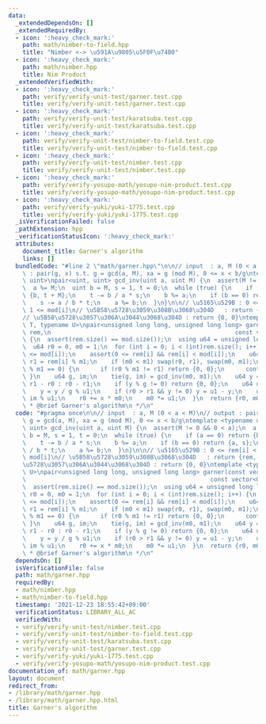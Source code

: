 ```yaml
---
data:
  _extendedDependsOn: []
  _extendedRequiredBy:
  - icon: ':heavy_check_mark:'
    path: math/nimber-to-field.hpp
    title: "Nimber <-> \u591A\u9805\u5F0F\u74B0"
  - icon: ':heavy_check_mark:'
    path: math/nimber.hpp
    title: Nim Product
  _extendedVerifiedWith:
  - icon: ':heavy_check_mark:'
    path: verify/verify-unit-test/garner.test.cpp
    title: verify/verify-unit-test/garner.test.cpp
  - icon: ':heavy_check_mark:'
    path: verify/verify-unit-test/karatsuba.test.cpp
    title: verify/verify-unit-test/karatsuba.test.cpp
  - icon: ':heavy_check_mark:'
    path: verify/verify-unit-test/nimber-to-field.test.cpp
    title: verify/verify-unit-test/nimber-to-field.test.cpp
  - icon: ':heavy_check_mark:'
    path: verify/verify-unit-test/nimber.test.cpp
    title: verify/verify-unit-test/nimber.test.cpp
  - icon: ':heavy_check_mark:'
    path: verify/verify-yosupo-math/yosupo-nim-product.test.cpp
    title: verify/verify-yosupo-math/yosupo-nim-product.test.cpp
  - icon: ':heavy_check_mark:'
    path: verify/verify-yuki/yuki-1775.test.cpp
    title: verify/verify-yuki/yuki-1775.test.cpp
  _isVerificationFailed: false
  _pathExtension: hpp
  _verificationStatusIcon: ':heavy_check_mark:'
  attributes:
    document_title: Garner's algorithm
    links: []
  bundledCode: "#line 2 \"math/garner.hpp\"\n\n// input  : a, M (0 < a < M)\n// output\
    \ : pair(g, x) s.t. g = gcd(a, M), xa = g (mod M), 0 <= x < b/g\ntemplate <typename\
    \ uint>\npair<uint, uint> gcd_inv(uint a, uint M) {\n  assert(M != 0 && 0 < a);\n\
    \  a %= M;\n  uint b = M, s = 1, t = 0;\n  while (true) {\n    if (a == 0) return\
    \ {b, t + M};\n    t -= b / a * s;\n    b %= a;\n    if (b == 0) return {a, s};\n\
    \    s -= a / b * t;\n    a %= b;\n  }\n}\n\n// \u5165\u529B : 0 <= rem[i] < mod[i],\
    \ 1 <= mod[i]\n// \u5B58\u5728\u3059\u308B\u3068\u304D   : return {rem, mod}\n\
    // \u5B58\u5728\u3057\u306A\u3044\u3068\u304D : return {0, 0}\ntemplate <typename\
    \ T, typename U>\npair<unsigned long long, unsigned long long> garner(const vector<T>&\
    \ rem,\n                                                    const vector<U>& mod)\
    \ {\n  assert(rem.size() == mod.size());\n  using u64 = unsigned long long;\n\
    \  u64 r0 = 0, m0 = 1;\n  for (int i = 0; i < (int)rem.size(); i++) {\n    assert(1\
    \ <= mod[i]);\n    assert(0 <= rem[i] && rem[i] < mod[i]);\n    u64 m1 = mod[i],\
    \ r1 = rem[i] % m1;\n    if (m0 < m1) swap(r0, r1), swap(m0, m1);\n    if (m0\
    \ % m1 == 0) {\n      if (r0 % m1 != r1) return {0, 0};\n      continue;\n   \
    \ }\n    u64 g, im;\n    tie(g, im) = gcd_inv(m0, m1);\n    u64 y = r0 < r1 ?\
    \ r1 - r0 : r0 - r1;\n    if (y % g != 0) return {0, 0};\n    u64 u1 = m1 / g;\n\
    \    y = y / g % u1;\n    if (r0 > r1 && y != 0) y = u1 - y;\n    u64 x = y *\
    \ im % u1;\n    r0 += x * m0;\n    m0 *= u1;\n  }\n  return {r0, m0};\n}\n\n/**\n\
    \ * @brief Garner's algorithm\n */\n"
  code: "#pragma once\n\n// input  : a, M (0 < a < M)\n// output : pair(g, x) s.t.\
    \ g = gcd(a, M), xa = g (mod M), 0 <= x < b/g\ntemplate <typename uint>\npair<uint,\
    \ uint> gcd_inv(uint a, uint M) {\n  assert(M != 0 && 0 < a);\n  a %= M;\n  uint\
    \ b = M, s = 1, t = 0;\n  while (true) {\n    if (a == 0) return {b, t + M};\n\
    \    t -= b / a * s;\n    b %= a;\n    if (b == 0) return {a, s};\n    s -= a\
    \ / b * t;\n    a %= b;\n  }\n}\n\n// \u5165\u529B : 0 <= rem[i] < mod[i], 1 <=\
    \ mod[i]\n// \u5B58\u5728\u3059\u308B\u3068\u304D   : return {rem, mod}\n// \u5B58\
    \u5728\u3057\u306A\u3044\u3068\u304D : return {0, 0}\ntemplate <typename T, typename\
    \ U>\npair<unsigned long long, unsigned long long> garner(const vector<T>& rem,\n\
    \                                                    const vector<U>& mod) {\n\
    \  assert(rem.size() == mod.size());\n  using u64 = unsigned long long;\n  u64\
    \ r0 = 0, m0 = 1;\n  for (int i = 0; i < (int)rem.size(); i++) {\n    assert(1\
    \ <= mod[i]);\n    assert(0 <= rem[i] && rem[i] < mod[i]);\n    u64 m1 = mod[i],\
    \ r1 = rem[i] % m1;\n    if (m0 < m1) swap(r0, r1), swap(m0, m1);\n    if (m0\
    \ % m1 == 0) {\n      if (r0 % m1 != r1) return {0, 0};\n      continue;\n   \
    \ }\n    u64 g, im;\n    tie(g, im) = gcd_inv(m0, m1);\n    u64 y = r0 < r1 ?\
    \ r1 - r0 : r0 - r1;\n    if (y % g != 0) return {0, 0};\n    u64 u1 = m1 / g;\n\
    \    y = y / g % u1;\n    if (r0 > r1 && y != 0) y = u1 - y;\n    u64 x = y *\
    \ im % u1;\n    r0 += x * m0;\n    m0 *= u1;\n  }\n  return {r0, m0};\n}\n\n/**\n\
    \ * @brief Garner's algorithm\n */\n"
  dependsOn: []
  isVerificationFile: false
  path: math/garner.hpp
  requiredBy:
  - math/nimber.hpp
  - math/nimber-to-field.hpp
  timestamp: '2021-12-23 18:55:42+09:00'
  verificationStatus: LIBRARY_ALL_AC
  verifiedWith:
  - verify/verify-unit-test/nimber.test.cpp
  - verify/verify-unit-test/nimber-to-field.test.cpp
  - verify/verify-unit-test/karatsuba.test.cpp
  - verify/verify-unit-test/garner.test.cpp
  - verify/verify-yuki/yuki-1775.test.cpp
  - verify/verify-yosupo-math/yosupo-nim-product.test.cpp
documentation_of: math/garner.hpp
layout: document
redirect_from:
- /library/math/garner.hpp
- /library/math/garner.hpp.html
title: Garner's algorithm
---
```

